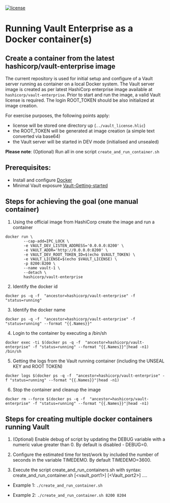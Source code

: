 [![license](http://img.shields.io/badge/license-apache_2.0-red.svg?style=flat)](https://github.com/florintp-onboarding/vault-as-docker/blob/main/LICENSE)

# Running Vault Enterprise as a Docker container(s)

## Create a container from the latest hashicorp/vault-enterprise image
The current repository is used for initial setup and configure of a Vault server running as container on a local Docker system.
The Vault server image is created as per latest HashiCorp enterprise image available at ```hashicorp/vault-enterprise```.
Prior to start and run the image, a valid Vault license is required. The login ROOT_TOKEN should be also initialized at image creation.

For exercise purposes, the following points apply:
- license will be stored one directory up (```../vault_license.hlic```)
- the ROOT_TOKEN will be generated at image creation (a simple text converted via base64)
- the Vault server will be started in DEV mode (initialised and unsealed)

**Please note**: (Optional) Run all in one script ```create_and_run_container.sh```

## Prerequisites:
* Install and configure [Docker](https://docker.com)
* Minimal Vault exposure [Vault-Getting-started](https://developer.hashicorp.com/vault/tutorials/getting-started/getting-started-install?in=vault%2Fgetting-started)



## Steps for achieving the goal (one manual container)
1. Using the official image from HashiCorp create the image and run a container

```shell
docker run \
        --cap-add=IPC_LOCK \
        -e VAULT_DEV_LISTEN_ADDRESS='0.0.0.0:8200' \
        -e VAULT_ADDR='http://0.0.0.0:8200' \
        -e VAULT_DEV_ROOT_TOKEN_ID=$(echo $VAULT_TOKEN) \
        -e VAULT_LICENSE=$(echo $VAULT_LICENSE) \
        -p 8200:8200 \
        --name vault-1 \
        --detach \
        hashicorp/vault-enterprise
```

2. Identify the docker id
```shell
docker ps -q -f  "ancestor=hashicorp/vault-enterprise" -f "status=running"
```

3. Identify the docker name
```shell
docker ps -q -f  "ancestor=hashicorp/vault-enterprise" -f "status=running" --format "{{.Names}}"
```

4. Login to the container by executing a /bin/sh
```shell
docker exec -ti $(docker ps -q -f  "ancestor=hashicorp/vault-enterprise" -f "status=running" --format "{{.Names}}"|head -n1) /bin/sh
```

5. Getting the logs from the Vault running container (including the UNSEAL KEY and ROOT TOKEN)
```shell
docker logs $(docker ps -q -f  "ancestor=hashicorp/vault-enterprise" -f "status=running" --format "{{.Names}}"|head -n1)
```

6. Stop the container and cleanup the image
```shell
docker rm --force $(docker ps -q -f  "ancestor=hashicorp/vault-enterprise" -f "status=running" --format "{{.Names}}"|head -n1)
```

## Steps for creating multiple docker containers running Vault
1. (Optional) Enable debug of script by updating the DEBUG variable with a numeric value greater than 0.
By default is disabled - DEBUG=0.

2. Configure the estimated time for test/work by included the number of seconds in the variable TIMEDEMO.
By default TIMEDEMO=3600.

3. Execute the script create_and_run_containers.sh with syntax:
create_and_run_container.sh [<vault_port1>] [<Vault_port2>] ....

- Example 1:
`./create_and_run_container.sh`

- Example 2:
`./create_and_run_container.sh 8200 8204`
